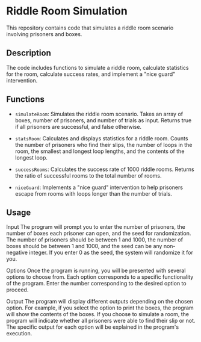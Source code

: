 # Riddle Room Simulation

This repository contains code that simulates a riddle room scenario involving prisoners and boxes.

## Description

The code includes functions to simulate a riddle room, calculate statistics for the room, calculate success rates, and implement a "nice guard" intervention.

## Functions

- `simulateRoom`: Simulates the riddle room scenario. Takes an array of boxes, number of prisoners, and number of trials as input. Returns true if all prisoners are successful, and false otherwise.

- `statsRoom`: Calculates and displays statistics for a riddle room. Counts the number of prisoners who find their slips, the number of loops in the room, the smallest and longest loop lengths, and the contents of the longest loop.

- `successRooms`: Calculates the success rate of 1000 riddle rooms. Returns the ratio of successful rooms to the total number of rooms.

- `niceGuard`: Implements a "nice guard" intervention to help prisoners escape from rooms with loops longer than the number of trials.

## Usage

Input
The program will prompt you to enter the number of prisoners, the number of boxes each prisoner can open, and the seed for randomization. The number of prisoners should be between 1 and 1000, the number of boxes should be between 1 and 1000, and the seed can be any non-negative integer. If you enter 0 as the seed, the system will randomize it for you.

Options
Once the program is running, you will be presented with several options to choose from. Each option corresponds to a specific functionality of the program. Enter the number corresponding to the desired option to proceed.

Output
The program will display different outputs depending on the chosen option. For example, if you select the option to print the boxes, the program will show the contents of the boxes. If you choose to simulate a room, the program will indicate whether all prisoners were able to find their slip or not. The specific output for each option will be explained in the program's execution.
